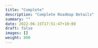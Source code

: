 ```yaml
---
title: "Complete"
description: "Complete Roadmap Details"
summary: ""
date: 2022-06-15T17:51:47+10:00
draft: false
images: []
weight: 900
---
```

